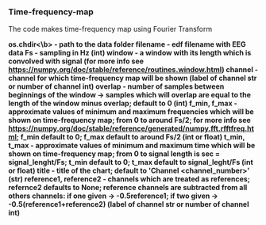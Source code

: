 ### Time-frequency-map

The code makes time-frequency map using Fourier Transform

<b>os.chdir<\b> - path to the data folder
filename - edf filename with EEG data
Fs - sampling in Hz (int)
window - a window with its length which is convolved with signal (for more info see https://numpy.org/doc/stable/reference/routines.window.html)
channel - channel for which time-frequency map will be shown (label of channel str or number of channel int)
overlap - number of samples between beginnings of the window -> samples which will overlap are equal to the length of the window minus overlap; default to 0 (int)
f_min, f_max - approximate values of minimum and maximum frequencies which will be shown on time-frequency map; from 0 to around Fs/2; for more info see https://numpy.org/doc/stable/reference/generated/numpy.fft.rfftfreq.html; f_min default to 0; f_max default to around Fs/2 (int or float)
t_min, t_max - approximate values of minimum and maximum time which will be shown on time-frequency map; from 0 to signal length is sec = signal_lenght/Fs; t_min default to 0; t_max default to signal_leght/Fs (int or float)
title - title of the chart; default to 'Channel <channel_number>' (str)
reference1, reference2 - channels which are treated as references; refernce2 defaults to None; reference channels are subtracted from all others channels: if one given -> -0.5reference1; if two given -> -0.5(reference1+reference2) (label of channel str or number of channel int)
